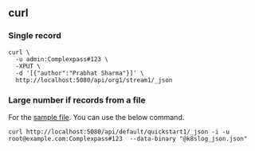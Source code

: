 ## curl

### Single record

```shell
curl \
  -u admin:Complexpass#123 \
  -XPUT \
  -d '[{"author":"Prabhat Sharma"}]' \
  http://localhost:5080/api/org1/stream1/_json
```

### Large number if records from a file

For the [sample file](ttps://zinc-public-data.s3.us-west-2.amazonaws.com/zinc-enl/sample-k8s-logs/k8slog_json.json.zip). You can use the below command.

```shell
curl http://localhost:5080/api/default/quickstart1/_json -i -u root@example.com:Complexpass#123  --data-binary "@k8slog_json.json"
```
